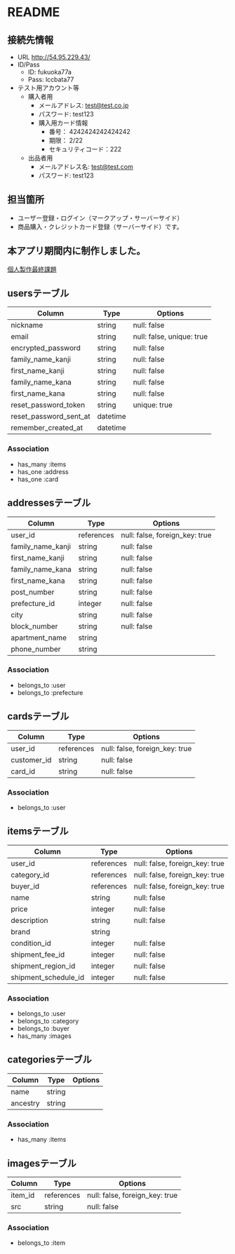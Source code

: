 # README

## 接続先情報
* URL http://54.95.229.43/
* ID/Pass
  * ID: fukuoka77a
  * Pass: lccbata77
* テスト用アカウント等
  * 購入者用
    * メールアドレス: test@test.co.jp
    * パスワード: test123
    * 購入用カード情報
      * 番号： 4242424242424242
      * 期限： 2/22
      * セキュリティコード：222
  * 出品者用
    * メールアドレス名: test@test.com
    * パスワード: test123

## 担当箇所
* ユーザー登録・ログイン（マークアップ・サーバーサイド）
* 商品購入・クレジットカード登録（サーバーサイド）です。

## 本アプリ期間内に制作しました。
[個人製作最終課題](https://github.com/TomInJpn/frema-app)

## usersテーブル

|Column|Type|Options|
|------|----|-------|
|nickname|string|null: false|
|email|string|null: false, unique: true|
|encrypted_password|string|null: false|
|family_name_kanji|string|null: false|
|first_name_kanji|string|null: false|
|family_name_kana|string|null: false|
|first_name_kana|string|null: false|
|reset_password_token|string|unique: true|
|reset_password_sent_at|datetime||
|remember_created_at|datetime||

### Association
- has_many :items
- has_one :address
- has_one :card


## addressesテーブル

|Column|Type|Options|
|------|----|-------|
|user_id|references|null: false, foreign_key: true|
|family_name_kanji|string|null: false|
|first_name_kanji|string|null: false|
|family_name_kana|string|null: false|
|first_name_kana|string|null: false|
|post_number|string|null: false|
|prefecture_id|integer|null: false|
|city|string|null: false|
|block_number|string|null: false|
|apartment_name|string||
|phone_number|string||

### Association
- belongs_to :user
- belongs_to :prefecture


## cardsテーブル

|Column|Type|Options|
|------|----|-------|
|user_id|references|null: false, foreign_key: true|
|customer_id|string|null: false|
|card_id|string|null: false|

### Association
- belongs_to :user


## itemsテーブル

|Column|Type|Options|
|------|----|-------|
|user_id|references|null: false, foreign_key: true|
|category_id|references|null: false, foreign_key: true|
|buyer_id|references|null: false, foreign_key: true|
|name|string|null: false|
|price|integer|null: false|
|description|string|null: false|
|brand|string||
|condition_id|integer|null: false|
|shipment_fee_id|integer|null: false|
|shipment_region_id|integer|null: false|
|shipment_schedule_id|integer|null: false|

### Association
- belongs_to :user
- belongs_to :category
- belongs_to :buyer
- has_many :images


## categoriesテーブル

|Column|Type|Options|
|------|----|-------|
|name|string||
|ancestry|string||

### Association
- has_many :items


## imagesテーブル

|Column|Type|Options|
|------|----|-------|
|item_id|references|null: false, foreign_key: true|
|src|string|null: false|

### Association
- belongs_to :item

